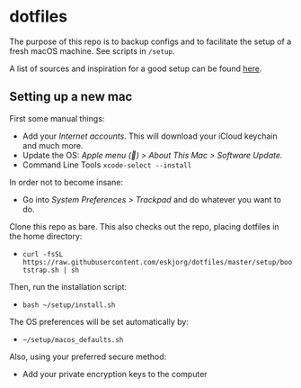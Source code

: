 # dotfiles

The purpose of this repo is to backup configs and to facilitate the setup of a fresh macOS machine. See scripts in `/setup`.

A list of sources and inspiration for a good setup can be found [here](setup/sources.txt).

## Setting up a new mac

First some manual things:

* Add your *Internet accounts*. This will download your iCloud keychain and much more.
* Update the OS: *Apple menu () > About This Mac > Software Update.*
* Command Line Tools ```xcode-select --install```

In order not to become insane:

* Go into *System Preferences > Trackpad* and do whatever you want to do.

Clone this repo as bare. This also checks out the repo, placing dotfiles in the home directory:

* ```curl -fsSL https://raw.githubusercontent.com/eskjorg/dotfiles/master/setup/bootstrap.sh | sh```

Then, run the installation script:

* ```bash ~/setup/install.sh```

The OS preferences will be set automatically by:

* ```~/setup/macos_defaults.sh```

Also, using your preferred secure method:

* Add your private encryption keys to the computer

